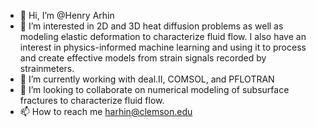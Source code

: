 - 👋 Hi, I’m @Henry Arhin
- 👀 I’m interested in 2D and 3D heat diffusion problems as well as modeling elastic deformation to characterize fluid flow. I also have an interest in physics-informed machine learning and using it to process and create effective models from strain signals recorded by strainmeters.
- 🌱 I’m currently working with deal.II, COMSOL, and PFLOTRAN
- 💞️ I’m looking to collaborate on numerical modeling of subsurface fractures to characterize fluid flow.
- 📫 How to reach me harhin@clemson.edu

<!---
PapaKwansa/PapaKwansa is a ✨ special ✨ repository because its `README.md` (this file) appears on your GitHub profile.
You can click the Preview link to take a look at your changes.
--->
